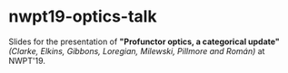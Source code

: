 # nwpt19-optics-talk
Slides for the presentation of **"Profunctor optics, a categorical update"** *(Clarke, Elkins, Gibbons, Loregian, Milewski, Pillmore and Román)* at NWPT'19.
